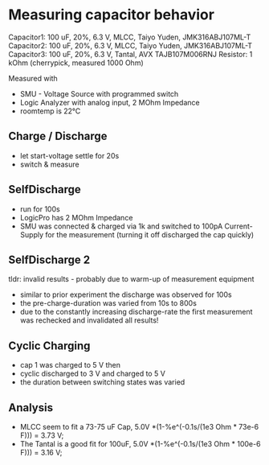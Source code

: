 # Measuring capacitor behavior

Capacitor1: 100 uF, 20%, 6.3 V, MLCC, Taiyo Yuden, JMK316ABJ107ML-T
Capacitor2: 100 uF, 20%, 6.3 V, MLCC, Taiyo Yuden, JMK316ABJ107ML-T
Capacitor3: 100 uF, 20%, 6.3 V, Tantal, AVX TAJB107M006RNJ
Resistor: 1 kOhm (cherrypick, measured 1000 Ohm)

Measured with

- SMU - Voltage Source with programmed switch
- Logic Analyzer with analog input, 2 MOhm Impedance
- roomtemp is 22°C

## Charge / Discharge

- let start-voltage settle for 20s
- switch & measure

## SelfDischarge

- run for 100s
- LogicPro has 2 MOhm Impedance
- SMU was connected & charged via 1k and switched to 100pA Current-Supply for the measurement (turning it off discharged the cap quickly)

## SelfDischarge 2

tldr: invalid results - probably due to warm-up of measurement equipment 

- similar to prior experiment the discharge was observed for 100s
- the pre-charge-duration was varied from 10s to 800s
- due to the constantly increasing discharge-rate the first measurement was rechecked and invalidated all results!

## Cyclic Charging

- cap 1 was charged to 5 V then
- cyclic discharged to 3 V and charged to 5 V
- the duration between switching states was varied

## Analysis

- MLCC seem to fit a 73-75 uF Cap, 5.0V *(1-%e^(-0.1s/(1e3 Ohm * 73e-6 F))) = 3.73 V;
- The Tantal is a good fit for 100uF, 5.0V *(1-%e^(-0.1s/(1e3 Ohm * 100e-6 F))) = 3.16 V;
